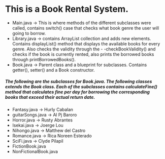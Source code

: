 # This is a Book Rental System. 

- Main.java      ->  This is where methods of the different subclasses were called, contains switch() case that checks what book genre the user will going to borrow.
- Library.java   ->  contains ArrayList collection and adds new elements. Contains displayList() method that displays the available books for every genre. Also checks the validity through the - -checkBookValidity() and                    checks if the book is currently rented, also prints the borrowed books through printBorrowedBooks().
- Book.java      -> Parent class and a blueprint for subclasses. Contains getter(), setter() and a Book constructor. 
               
##### The following are the subclasses for Book.java. The following classes extends the Book class. Each of the subclasses contains calculateFine() method that calculates fine per day for borrowing the corresponding books that exceed their actual return date.

- Fantasy.java           -> Hurly Cabalan
- guitarSongs.java       -> Al Pj Baroro
- Horror.java            -> Rusty Abrantes
- Isekai.java            -> Joerge Lou
- Nihongo.java           -> Matthew del Castro
- Romance.java           -> Rica Noreen Esterado
- SciFi.java             -> Clyde Pilapil
- FictionBook.java       
- NonFictionalBook.java   

